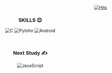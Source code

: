<div align="right">

[![Hits](https://hits.seeyoufarm.com/api/count/incr/badge.svg?url=https%3A%2F%2Fgithub.com%2F&count_bg=%233DB9C8&title_bg=%23555555&icon=github.svg&icon_color=%23E7E7E7&title=views&edge_flat=false)](https://hits.seeyoufarm.com)

</div>

<div align="center">
  
### SKILLS 😊
![C](https://img.shields.io/badge/C-A8B9CC?&style=for-the-badge&logo=C&logoColor=white)
![Pytohn](https://img.shields.io/badge/Python-3776AB?&style=for-the-badge&logo=Python&logoColor=white)
![Android](https://img.shields.io/badge/Android-3DDC84?&style=for-the-badge&logo=Android&logoColor=white)

<br />

### Next Study ✍️
  
![JavaScript](https://img.shields.io/badge/JavaScript-F7DF1E?&style=for-the-badge&logo=JavaScript&logoColor=white)
  
<br />
  
</div>

<!---
HyunJJJUN/HyunJJJUN is a ✨ special ✨ repository because its `README.md` (this file) appears on your GitHub profile.
You can click the Preview link to take a look at your changes.
--->
